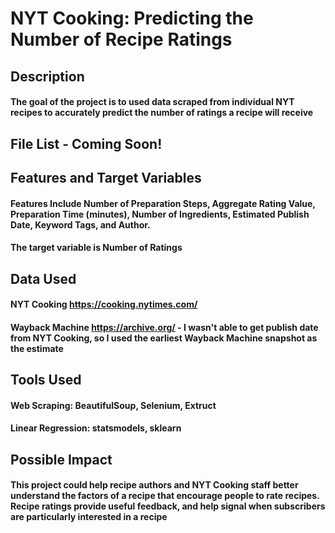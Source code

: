# NYT Cooking: Predicting the Number of Recipe Ratings


## Description
#### The goal of the project is to used data scraped from individual NYT recipes to accurately predict the number of ratings a recipe will receive



## File List - Coming Soon!



## Features and Target Variables
#### Features Include Number of Preparation Steps, Aggregate Rating Value, Preparation Time (minutes), Number of Ingredients, Estimated Publish Date, Keyword Tags, and Author.

#### The target variable is Number of Ratings



## Data Used
#### NYT Cooking https://cooking.nytimes.com/
#### Wayback Machine https://archive.org/ - I wasn't able to get publish date from NYT Cooking, so I used the earliest Wayback Machine snapshot as the estimate



## Tools Used
#### Web Scraping: BeautifulSoup, Selenium, Extruct
#### Linear Regression: statsmodels, sklearn



## Possible Impact
#### This project could help recipe authors and NYT Cooking staff better understand the factors of a recipe that encourage people to rate recipes. Recipe ratings provide useful feedback, and help signal when subscribers are particularly interested in a recipe
